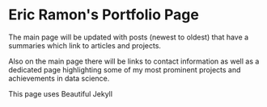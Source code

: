 # Eric Ramon's Portfolio Page

The main page will be updated with posts (newest to oldest) that have a summaries which link to articles and projects.

Also on the main page there will be links to contact information as well as a dedicated page highlighting some of my most prominent projects and achievements in data science.

This page uses Beautiful Jekyll
